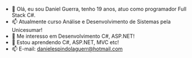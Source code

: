 - 👋 Olá, eu sou Daniel Guerra, tenho 19 anos, atuo como programador Full Stack C#.
- 📫 Atualmente curso Análise e Desenvolvimento de Sistemas pela Unicesumar!
- 👀 Me interesso em Desenvolvimento C#, ASP.NET!
- 🌱 Estou aprendendo C#, ASP.NET, MVC etc!
- 📫 E-mail: danielespindolaguerr@hotmail.com

<!---
danielguerr/danielguerr is a ✨ special ✨ repository because its `README.md` (this file) appears on your GitHub profile.
You can click the Preview link to take a look at your changes.
--->
